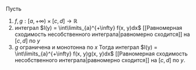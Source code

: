 Пусть
1. $f, g : [a, +\infty) \times [c, d] \rightarrow \mathbb{R}$
2. интеграл $I(y) = \int\limits_{a}^{+\infty} f(x, y)dx$ [[Равномерная сходимость несобственного интеграла|равномерно сходится]] на $[c, d]$ по $y$
3. $g$ ограничена и монотонна по $x$
Тогда интеграл $I(y) = \int\limits_{a}^{+\infty} f(x, y)g(x, y)dx$ [[Равномерная сходимость несобственного интеграла|равномерно сходится]] на $[c, d]$ по $y$.